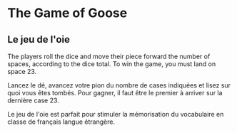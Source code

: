 # The Game of Goose 
## Le jeu de l'oie

The players roll the dice and move their piece forward the number of spaces, according to the dice total. To win the game, you must land on space 23.

Lancez le dé, avancez votre pion du nombre de cases indiquées et lisez sur quoi vous êtes tombés. Pour gagner, il faut être le premier à arriver sur la dernière case 23.

Le jeu de l'oie est parfait pour stimuler la mémorisation du vocabulaire en classe de français langue étrangère.
